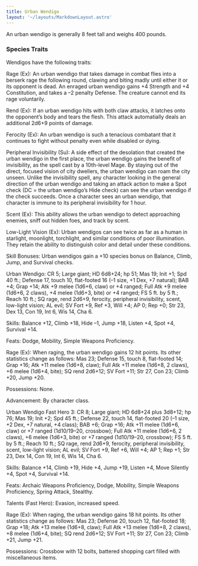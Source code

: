 ```yaml
---
title: Urban Wendigo
layout: '~/layouts/MarkdownLayout.astro'
---
```

An urban wendigo is generally 8 feet tall and weighs 400 pounds.

###  Species Traits

Wendigos have the following traits:

Rage (Ex): An urban wendigo that takes damage in combat flies into a berserk
rage the following round, clawing and biting madly until either it or its
opponent is dead. An enraged urban wendigo gains +4 Strength and +4
Constitution, and takes a –2 penalty Defense. The creature cannot end its rage
voluntarily.

Rend (Ex): If an urban wendigo hits with both claw attacks, it latches onto
the opponent’s body and tears the flesh. This attack automatially deals an
additional 2d6+9 points of damage.

Ferocity (Ex): An urban wendigo is such a tenacious combatant that it
continues to fight without penalty even while disabled or dying.

Peripheral Invisibility (Su): A side effect of the desolation that created the
urban wendigo in the first place, the urban wendigo gains the benefit of
invisibility, as the spell cast by a 10th-level Mage. By staying out of the
direct, focused vision of city dwellers, the urban wendigo can roam the city
unseen. Unlike the invisibility spell, any character looking in the general
direction of the urban wendigo and taking an attack action to make a Spot
check (DC = the urban wendigo’s Hide check) can see the urban wendigo if the
check succeeds. Once a character sees an urban wendigo, that character is
immune to its peripheral invisibility for 1 hour.

Scent (Ex): This ability allows the urban wendigo to detect approaching
enemies, sniff out hidden foes, and track by scent.

Low-Light Vision (Ex): Urban wendigos can see twice as far as a human in
starlight, moonlight, torchlight, and similar conditions of poor illumination.
They retain the ability to distinguish color and detail under these
conditions.

Skill Bonuses: Urban wendigos gain a +10 species bonus on Balance, Climb,
Jump, and Survival checks.

Urban Wendigo: CR 5; Large giant; HD 6d8+24; hp 51; Mas 19; Init +1; Spd 40
ft.; Defense 17, touch 10, flat-footed 16 (–1 size, +1 Dex, +7 natural); BAB
+4; Grap +14; Atk +9 melee (1d6+6, claw) or +4 ranged; Full Atk +9 melee
(1d6+6, 2 claws), +4 melee (1d6+3, bite) or +4 ranged; FS 5 ft. by 5 ft.;
Reach 10 ft.; SQ rage, rend 2d6+9, ferocity, peripheral invisibility, scent,
low-light vision; AL evil; SV Fort +9, Ref +3, Will +4; AP 0; Rep +0; Str 23,
Dex 13, Con 19, Int 6, Wis 14, Cha 6.

Skills: Balance +12, Climb +18, Hide –1, Jump +18, Listen +4, Spot +4,
Survival +14.

Feats: Dodge, Mobility, Simple Weapons Proficiency.

Rage (Ex): When raging, the urban wendigo gains 12 hit points. Its other
statistics change as follows: Mas 23; Defense 15, touch 8, flat-footed 14;
Grap +16; Atk +11 melee (1d6+8, claw); Full Atk +11 melee (1d6+8, 2 claws), +6
melee (1d6+4, bite); SQ rend 2d6+12; SV Fort +11; Str 27, Con 23; Climb +20,
Jump +20.

Possessions: None.

Advancement: By character class.

Urban Wendigo Fast Hero 3: CR 8; Large giant; HD 6d8+24 plus 3d8+12; hp 76;
Mas 19; Init +2; Spd 45 ft.; Defense 22, touch 14, flat-footed 20 (–1 size, +2
Dex, +7 natural, +4 class); BAB +6; Grap +16; Atk +11 melee (1d6+6, claw) or
+7 ranged (1d10/19–20, crossbow); Full Atk +11 melee (1d6+6, 2 claws), +6
melee (1d6+3, bite) or +7 ranged (1d10/19–20, crossbow); FS 5 ft. by 5 ft.;
Reach 10 ft.; SQ rage, rend 2d6+9, ferocity, peripheral invisibility, scent,
low-light vision; AL evil; SV Fort +9, Ref +6, Will +4; AP 1; Rep +1; Str 23,
Dex 14, Con 19, Int 6, Wis 14, Cha 6.

Skills: Balance +14, Climb +19, Hide +4, Jump +19, Listen +4, Move Silently
+4, Spot +4, Survival +14.

Feats: Archaic Weapons Proficiency, Dodge, Mobility, Simple Weapons
Proficiency, Spring Attack, Stealthy.

Talents (Fast Hero): Evasion, increased speed.

Rage (Ex): When raging, the urban wendigo gains 18 hit points. Its other
statistics change as follows: Mas 23; Defense 20, touch 12, flat-footed 18;
Grap +18; Atk +13 melee (1d6+8, claw); Full Atk +13 melee (1d6+8, 2 claws), +8
melee (1d6+4, bite); SQ rend 2d6+12; SV Fort +11; Str 27, Con 23; Climb +21,
Jump +21.

Possessions: Crossbow with 12 bolts, battered shopping cart filled with
miscellaneous items.

